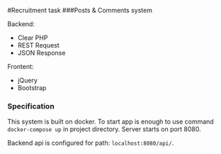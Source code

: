 #Recruitment task
###Posts & Comments system 

Backend: 
- Clear PHP 
- REST Request 
- JSON Response

Frontent: 
- jQuery
- Bootstrap

### Specification
This system is built on docker. To start app is enough to use command `docker-compose up` in project directory.
Server starts on port 8080.

Backend api is configured for path: `localhost:8080/api/`.